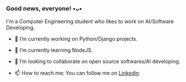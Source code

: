 ### Good news, everyone! •ᴗ•
I'm a Computer Engineering student who likes to work on AI/Software Developing. 

- 🔭 I’m currently working on Python/Django projects.

- 🌱 I’m currently learning NodeJS.

- 👯 I’m looking to collaborate on open source softwares/AI developing.

- 📫 How to reach me: You can follow me on [Linkedin](https://www.linkedin.com/in/hassan-moosaabadi/).

<!--
**Hassan1247/Hassan1247** is a ✨ _special_ ✨ repository because its `README.md` (this file) appears on your GitHub profile.

Here are some ideas to get you started:


- 🤔 I’m looking for help with ...
- 💬 Ask me about ...
- 😄 Pronouns: ...
- ⚡ Fun fact: ...
-->
